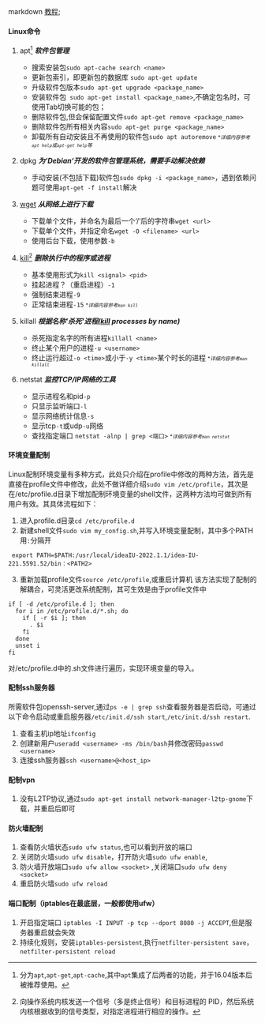 markdown [教程](https://blog.csdn.net/u014061630/article/details/81359144);

#### Linux命令

1. apt[^1] ***软件包管理***
   [^1]:分为`apt`,`apt-get`,`apt-cache`,其中`apt`集成了后两者的功能，并于16.04版本后被推荐使用。
    * 搜索安装包`sudo apt-cache search <name>`
    * 更新包索引，即更新包的数据库 `sudo apt-get update`
    * 升级软件包版本`sudo apt-get upgrade <package_name>`
    * 安装软件包` sudo apt-get install <package_name>`,不确定包名时，可使用Tab切换可能的包；
    * 删除软件包,但会保留配置文件`sudo apt-get remove <package_name>`
    * 删除软件包所有相关内容`sudo apt-get purge <package_name>`
    * 卸载所有自动安装且不再使用的软件包`sudo apt autoremove`
     <font size=1>\**详细内容参考`apt help`或`apt-get help`等*</font>
   
2. dpkg ***为‘Debian‘开发的软件包管理系统，需要手动解决依赖***
    * 手动安装(不包括下载)软件包`sudo dpkg -i <package_name>`，遇到依赖问题可使用`apt-get -f install`解决 
3. [wget](http://lnmp.ailinux.net/wget) ***从网络上进行下载***
    * 下载单个文件，并命名为最后一个‘/‘后的字符串`wget <url>`
    * 下载单个文件，并指定命名`wget -O <filename> <url>`
    * 使用后台下载，使用参数`-b`
4. [kill](http://t.zoukankan.com/zh-dream-p-12336812.html)[^2] ***删除执行中的程序或进程***
   [^2]:向操作系统内核发送一个信号（多是终止信号）和目标进程的 PID，然后系统内核根据收到的信号类型，对指定进程进行相应的操作。
    * 基本使用形式为`kill <signal> <pid>`
    * 挂起进程？（重启进程）`-1`
    * 强制结束进程`-9`
    * 正常结束进程`-15`
   <font size=1>\**详细内容参考`man kill`*</font>
5. killall ***根据名称'杀死'进程(<u>kill</u> processes by name)***
   * 杀死指定名字的所有进程`killall <name>`
   * 终止某个用户的进程`-u <username>`
   * 终止运行超过`-o <time>`或小于`-y <time>`某个时长的进程
  <font size=1>\**详细内容参考`man killall`*</font>
6. netstat ***监控TCP/IP网络的工具***
   * 显示进程名和pid`-p`
   * 只显示监听端口`-l`
   * 显示网络统计信息`-s`
   * 显示tcp`-t`或udp`-u`网络
   * 查找指定端口 `netstat -alnp | grep <端口>`
<font size=1>\**详细内容参考`man netstat`*</font>

#### 环境变量配制
Linux配制环境变量有多种方式，此处只介绍在profile中修改的两种方法，首先是直接在profile文件中修改，此处不做详细介绍`sudo vim /etc/profile`，其次是在/etc/profile.d目录下增加配制环境变量的shell文件，这两种方法均可做到所有用户有效。其具体流程如下：

1. 进入profile.d目录`cd /etc/profile.d`
2. 新建shell文件`sudo vim my_config.sh`,并写入环境变量配制，其中多个PATH用`:`分隔开
```shell
 export PATH=$PATH:/usr/local/ideaIU-2022.1.1/idea-IU-221.5591.52/bin：<PATH2>
```
3.  重新加载profile文件`source /etc/profile`,或重启计算机
该方法实现了配制的解耦合，可灵活更改系统配制，其可生效是由于profile文件中
```shell
if [ -d /etc/profile.d ]; then
  for i in /etc/profile.d/*.sh; do
    if [ -r $i ]; then
      . $i
    fi
  done
  unset i
fi
```
对/etc/profile.d中的.sh文件进行遍历，实现环境变量的导入。

#### 配制ssh服务器
所需软件包openssh-server,通过`ps -e | grep ssh`查看服务器是否启动，可通过以下命令启动或重启服务器`/etc/init.d/ssh start`,`/etc/init.d/ssh restart`.
1. 查看主机ip地址`ifconfig`
2. 创建新用户`useradd <username> -ms /bin/bash`并修改密码`passwd <username>`
3. 连接ssh服务器`ssh <username>@<host_ip>`

#### 配制vpn
1. 没有L2TP协议,通过`sudo apt-get install network-manager-l2tp-gnome`下载，并重启后即可

#### 防火墙配制
1. 查看防火墙状态`sudo ufw status`,也可以看到开放的端口
2. 关闭防火墙`sudo ufw disable`，打开防火墙`sudo ufw enable`,
3. 防火墙开放端口`sudo ufw allow <socket>` ,关闭端口`sudo ufw deny <socket>`
4. 重启防火墙`sudo ufw reload`
#### 端口配制（iptables在最底层，一般都使用ufw）
1. 开启指定端口 `iptables -I INPUT -p tcp --dport 8080 -j ACCEPT`,但是服务器重启就会失效
2. 持续化规则，安装`iptables-persistent`,执行`netfilter-persistent save`，`netfilter-persistent reload`